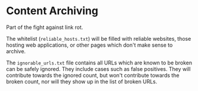 # Content Archiving
Part of the fight against link rot.

The whitelist (`reliable_hosts.txt`) will be filled with reliable websites, those hosting web applications, or other pages which don't make sense to archive.

The `ignorable_urls.txt` file contains all URLs which are known to be broken can be safely ignored. They include cases such as false positives. They will contribute towards the ignored count, but won't contribute towards the broken count, nor will they show up in the list of broken URLs.
